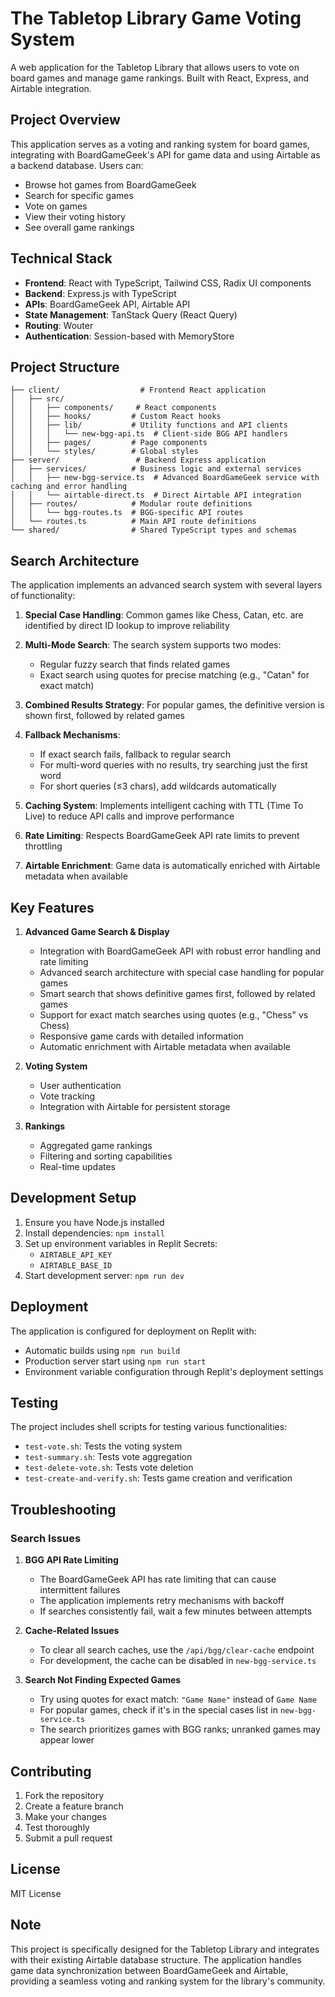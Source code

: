 
# The Tabletop Library Game Voting System

A web application for the Tabletop Library that allows users to vote on board games and manage game rankings. Built with React, Express, and Airtable integration.

## Project Overview

This application serves as a voting and ranking system for board games, integrating with BoardGameGeek's API for game data and using Airtable as a backend database. Users can:

- Browse hot games from BoardGameGeek
- Search for specific games
- Vote on games
- View their voting history
- See overall game rankings

## Technical Stack

- **Frontend**: React with TypeScript, Tailwind CSS, Radix UI components
- **Backend**: Express.js with TypeScript
- **APIs**: BoardGameGeek API, Airtable API
- **State Management**: TanStack Query (React Query)
- **Routing**: Wouter
- **Authentication**: Session-based with MemoryStore

## Project Structure

```
├── client/                  # Frontend React application
│   ├── src/
│   │   ├── components/     # React components
│   │   ├── hooks/         # Custom React hooks
│   │   ├── lib/           # Utility functions and API clients
│   │   │   └── new-bgg-api.ts  # Client-side BGG API handlers
│   │   ├── pages/         # Page components
│   │   └── styles/        # Global styles
├── server/                 # Backend Express application
│   ├── services/          # Business logic and external services
│   │   ├── new-bgg-service.ts  # Advanced BoardGameGeek service with caching and error handling
│   │   └── airtable-direct.ts  # Direct Airtable API integration
│   ├── routes/            # Modular route definitions
│   │   └── bgg-routes.ts  # BGG-specific API routes
│   └── routes.ts          # Main API route definitions
└── shared/                # Shared TypeScript types and schemas
```

## Search Architecture

The application implements an advanced search system with several layers of functionality:

1. **Special Case Handling**: Common games like Chess, Catan, etc. are identified by direct ID lookup to improve reliability
   
2. **Multi-Mode Search**: The search system supports two modes:
   - Regular fuzzy search that finds related games
   - Exact search using quotes for precise matching (e.g., "Catan" for exact match)
   
3. **Combined Results Strategy**: For popular games, the definitive version is shown first, followed by related games
   
4. **Fallback Mechanisms**:
   - If exact search fails, fallback to regular search
   - For multi-word queries with no results, try searching just the first word
   - For short queries (≤3 chars), add wildcards automatically
   
5. **Caching System**: Implements intelligent caching with TTL (Time To Live) to reduce API calls and improve performance
   
6. **Rate Limiting**: Respects BoardGameGeek API rate limits to prevent throttling
   
7. **Airtable Enrichment**: Game data is automatically enriched with Airtable metadata when available

## Key Features

1. **Advanced Game Search & Display**
   - Integration with BoardGameGeek API with robust error handling and rate limiting
   - Advanced search architecture with special case handling for popular games
   - Smart search that shows definitive games first, followed by related games
   - Support for exact match searches using quotes (e.g., "Chess" vs Chess)
   - Responsive game cards with detailed information
   - Automatic enrichment with Airtable metadata when available

2. **Voting System**
   - User authentication
   - Vote tracking
   - Integration with Airtable for persistent storage

3. **Rankings**
   - Aggregated game rankings
   - Filtering and sorting capabilities
   - Real-time updates

## Development Setup

1. Ensure you have Node.js installed
2. Install dependencies: `npm install`
3. Set up environment variables in Replit Secrets:
   - `AIRTABLE_API_KEY`
   - `AIRTABLE_BASE_ID`
4. Start development server: `npm run dev`

## Deployment

The application is configured for deployment on Replit with:
- Automatic builds using `npm run build`
- Production server start using `npm run start`
- Environment variable configuration through Replit's deployment settings

## Testing

The project includes shell scripts for testing various functionalities:
- `test-vote.sh`: Tests the voting system
- `test-summary.sh`: Tests vote aggregation
- `test-delete-vote.sh`: Tests vote deletion
- `test-create-and-verify.sh`: Tests game creation and verification

## Troubleshooting

### Search Issues

1. **BGG API Rate Limiting**
   - The BoardGameGeek API has rate limiting that can cause intermittent failures
   - The application implements retry mechanisms with backoff
   - If searches consistently fail, wait a few minutes between attempts

2. **Cache-Related Issues**
   - To clear all search caches, use the `/api/bgg/clear-cache` endpoint
   - For development, the cache can be disabled in `new-bgg-service.ts`

3. **Search Not Finding Expected Games**
   - Try using quotes for exact match: `"Game Name"` instead of `Game Name`
   - For popular games, check if it's in the special cases list in `new-bgg-service.ts`
   - The search prioritizes games with BGG ranks; unranked games may appear lower

## Contributing

1. Fork the repository
2. Create a feature branch
3. Make your changes
4. Test thoroughly
5. Submit a pull request

## License

MIT License

## Note

This project is specifically designed for the Tabletop Library and integrates with their existing Airtable database structure. The application handles game data synchronization between BoardGameGeek and Airtable, providing a seamless voting and ranking system for the library's community.
